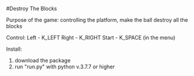 #Destroy The Blocks

Purpose of the game: controlling the platform, make the ball destroy all the blocks

Control:
Left - K_LEFT
Right - K_RIGHT
Start - K_SPACE (in the menu)

Install:
1) download the package
2) run "run.py" with python v.3.7.7 or higher 
